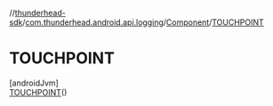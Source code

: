//[thunderhead-sdk](../../../../index.md)/[com.thunderhead.android.api.logging](../../index.md)/[Component](../index.md)/[TOUCHPOINT](index.md)

# TOUCHPOINT

[androidJvm]\
[TOUCHPOINT](index.md)()

